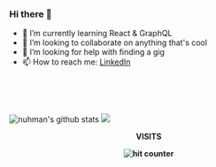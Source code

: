 ### Hi there 👋
  
<!--
**nuhman/nuhman** is a ✨ _special_ ✨ repository because its `README.md` (this file) appears on your GitHub profile.
-->
  
- 🌱 I’m currently learning React & GraphQL
- 👯 I’m looking to collaborate on anything that's cool
- 🤔 I’m looking for help with finding a gig
- 📫 How to reach me: [LinkedIn](https://www.linkedin.com/in/muhammed-nuhman/)  
<br />
<br />
<br />

![nuhman's github stats](https://github-readme-stats.vercel.app/api?username=nuhman&show_icons=true&include_all_commits=true&theme=radical&hide=stars,contribs&count_private=true)
![](https://github-readme-stats.vercel.app/api/top-langs/?username=nuhman&layout=compact&theme=radical )

<div align="center">
<p><strong>VISITS<Strong></p>
<img src="https://profile-counter.glitch.me/nuhman/count.svg" alt="hit counter" align="center">
</div>
